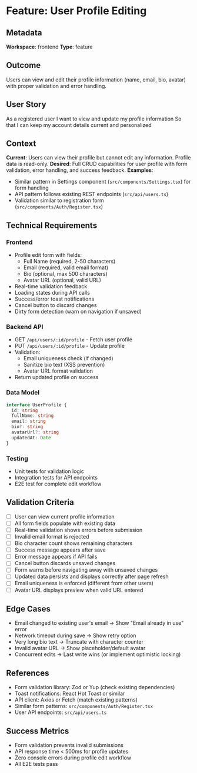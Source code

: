 # Feature: User Profile Editing

## Metadata
**Workspace**: frontend
**Type**: feature

## Outcome
Users can view and edit their profile information (name, email, bio, avatar) with proper validation and error handling.

## User Story
As a registered user
I want to view and update my profile information
So that I can keep my account details current and personalized

## Context
**Current**: Users can view their profile but cannot edit any information. Profile data is read-only.
**Desired**: Full CRUD capabilities for user profile with form validation, error handling, and success feedback.
**Examples**:
- Similar pattern in Settings component (`src/components/Settings.tsx`) for form handling
- API pattern follows existing REST endpoints (`src/api/users.ts`)
- Validation similar to registration form (`src/components/Auth/Register.tsx`)

## Technical Requirements

### Frontend
- Profile edit form with fields:
  - Full Name (required, 2-50 characters)
  - Email (required, valid email format)
  - Bio (optional, max 500 characters)
  - Avatar URL (optional, valid URL)
- Real-time validation feedback
- Loading states during API calls
- Success/error toast notifications
- Cancel button to discard changes
- Dirty form detection (warn on navigation if unsaved)

### Backend API
- GET `/api/users/:id/profile` - Fetch user profile
- PUT `/api/users/:id/profile` - Update profile
- Validation:
  - Email uniqueness check (if changed)
  - Sanitize bio text (XSS prevention)
  - Avatar URL format validation
- Return updated profile on success

### Data Model
```typescript
interface UserProfile {
  id: string
  fullName: string
  email: string
  bio?: string
  avatarUrl?: string
  updatedAt: Date
}
```

### Testing
- Unit tests for validation logic
- Integration tests for API endpoints
- E2E test for complete edit workflow

## Validation Criteria
- [ ] User can view current profile information
- [ ] All form fields populate with existing data
- [ ] Real-time validation shows errors before submission
- [ ] Invalid email format is rejected
- [ ] Bio character count shows remaining characters
- [ ] Success message appears after save
- [ ] Error message appears if API fails
- [ ] Cancel button discards unsaved changes
- [ ] Form warns before navigating away with unsaved changes
- [ ] Updated data persists and displays correctly after page refresh
- [ ] Email uniqueness is enforced (different from other users)
- [ ] Avatar URL displays preview when valid URL entered

## Edge Cases
- Email changed to existing user's email → Show "Email already in use" error
- Network timeout during save → Show retry option
- Very long bio text → Truncate with character counter
- Invalid avatar URL → Show placeholder/default avatar
- Concurrent edits → Last write wins (or implement optimistic locking)

## References
- Form validation library: Zod or Yup (check existing dependencies)
- Toast notifications: React Hot Toast or similar
- API client: Axios or Fetch (match existing patterns)
- Similar form patterns: `src/components/Auth/Register.tsx`
- User API endpoints: `src/api/users.ts`

## Success Metrics
- Form validation prevents invalid submissions
- API response time < 500ms for profile updates
- Zero console errors during profile edit workflow
- All E2E tests pass

